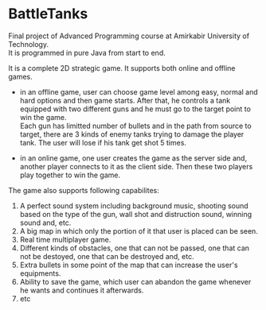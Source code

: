 # BattleTanks
Final project of Advanced Programming course at Amirkabir University of Technology. <br>
It is programmed in pure Java from start to end.

It is a complete 2D strategic game. It supports both online and offline games.<br>
* in an offline game, user can choose game level among easy, normal and hard options and then game starts. After that, he controls a tank equipped with two different guns
and he must go to the target point to win the game.<br>
Each gun has limitted number of bullets and in the path from source to target, there are 3 kinds of enemy tanks trying to damage the player tank. The user will lose if his tank get shot 5 times.<br>

* in an online game, one user creates the game as the server side and, another player connects to it as the client side. Then these two players play together to win the game.

The game also supports following capabilites:
1. A perfect sound system including background music, shooting sound based on the type of the gun, wall shot and distruction sound, winning sound and, etc.
2. A big map in which only the portion of it that user is placed can be seen.
3. Real time multiplayer game.
4. Different kinds of obstacles, one that can not be passed, one that can not be destoyed, one that can be destroyed and, etc.
5. Extra bullets in some point of the map that can increase the user's equipments.
6. Ability to save the game, which user can abandon the game whenever he wants and continues it afterwards.
7. etc
